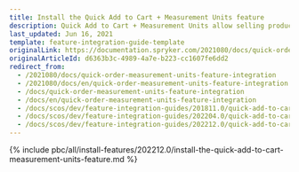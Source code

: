```yaml
---
title: Install the Quick Add to Cart + Measurement Units feature
description: Quick Add to Cart + Measurement Units allow selling products by any unit of measure with a click. This guide describes how to integrate this feature into your project.
last_updated: Jun 16, 2021
template: feature-integration-guide-template
originalLink: https://documentation.spryker.com/2021080/docs/quick-order-measurement-units-feature-integration
originalArticleId: d6363b3c-4989-4a7e-b223-cc1607fe6dd2
redirect_from:
  - /2021080/docs/quick-order-measurement-units-feature-integration
  - /2021080/docs/en/quick-order-measurement-units-feature-integration
  - /docs/quick-order-measurement-units-feature-integration
  - /docs/en/quick-order-measurement-units-feature-integration
  - /docs/scos/dev/feature-integration-guides/201811.0/quick-add-to-cart-measurement-units-feature-integration.html
  - /docs/scos/dev/feature-integration-guides/202204.0/quick-add-to-cart-measurement-units-feature-integration.html
  - /docs/scos/dev/feature-integration-guides/202212.0/quick-add-to-cart-measurement-units-feature-integration.html
---
```

{% include pbc/all/install-features/202212.0/install-the-quick-add-to-cart-measurement-units-feature.md %} <!-- To edit, see /_includes/pbc/all/install-features/202212.0/install-the-quick-add-to-cart-measurement-units-feature.md -->
